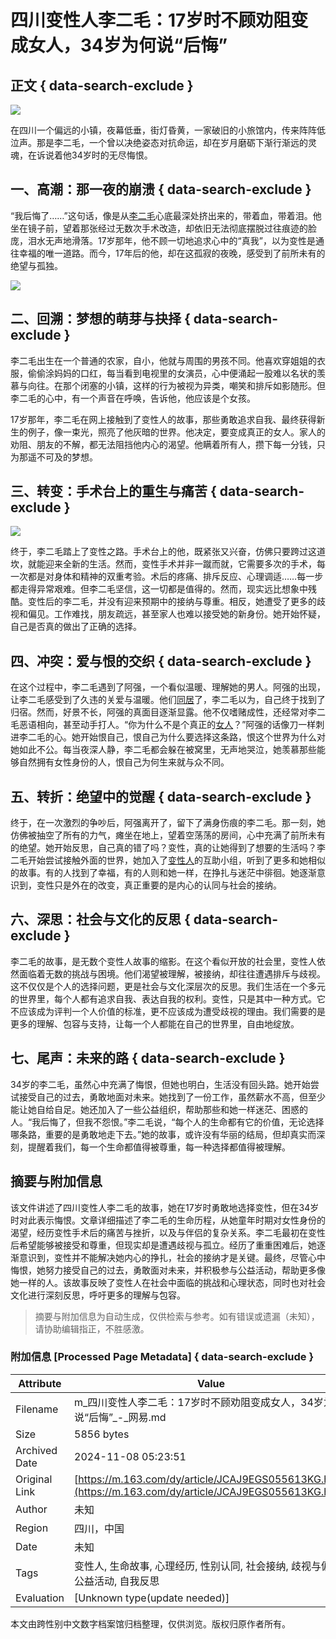 # 四川变性人李二毛：17岁时不顾劝阻变成女人，34岁为何说“后悔”

## 正文 { data-search-exclude }


![](https://nimg.ws.126.net/?url=http%3A%2F%2Fdingyue.ws.126.net%2F2024%2F0917%2Fb6d14d0dj00sjyic1000qd000hs00d8m.jpg&thumbnail=750x2147483647&quality=75&type=jpg)

在四川一个偏远的小镇，夜幕低垂，街灯昏黄，一家破旧的小旅馆内，传来阵阵低泣声。那是李二毛，一个曾以决绝姿态对抗命运，却在岁月磨砺下渐行渐远的灵魂，在诉说着他34岁时的无尽悔恨。

## 一、高潮：那一夜的崩溃 { data-search-exclude }

“我后悔了……”这句话，像是从[李二毛](https://news.163.com/news/search?keyword=%E6%9D%8E%E4%BA%8C%E6%AF%9B)心底最深处挤出来的，带着血，带着泪。他坐在镜子前，望着那张经过无数次手术改造，却依旧无法彻底摆脱过往痕迹的脸庞，泪水无声地滑落。17岁那年，他不顾一切地追求心中的“真我”，以为变性是通往幸福的唯一道路。而今，17年后的他，却在这孤寂的夜晚，感受到了前所未有的绝望与孤独。

![](https://nimg.ws.126.net/?url=http%3A%2F%2Fdingyue.ws.126.net%2F2024%2F0917%2Fb6d14d0dj00sjyic1000qd000hs00d8m.jpg&thumbnail=750x2147483647&quality=75&type=webp)

## 二、回溯：梦想的萌芽与抉择 { data-search-exclude }

李二毛出生在一个普通的农家，自小，他就与周围的男孩不同。他喜欢穿姐姐的衣服，偷偷涂妈妈的口红，每当看到电视里的女演员，心中便涌起一股难以名状的羡慕与向往。在那个闭塞的小镇，这样的行为被视为异类，嘲笑和排斥如影随形。但李二毛的心中，有一个声音在呼唤，告诉他，他应该是个女孩。 

17岁那年，李二毛在网上接触到了变性人的故事，那些勇敢追求自我、最终获得新生的例子，像一束光，照亮了他灰暗的世界。他决定，要变成真正的女人。家人的劝阻、朋友的不解，都无法阻挡他内心的渴望。他瞒着所有人，攒下每一分钱，只为那遥不可及的梦想。

## 三、转变：手术台上的重生与痛苦 { data-search-exclude }

![](https://static.ws.126.net/163/frontend/images/2022/empty.png)

终于，李二毛踏上了变性之路。手术台上的他，既紧张又兴奋，仿佛只要跨过这道坎，就能迎来全新的生活。然而，变性手术并非一蹴而就，它需要多次的手术，每一次都是对身体和精神的双重考验。术后的疼痛、排斥反应、心理调适……每一步都走得异常艰难。但李二毛坚信，这一切都是值得的。然而，现实远比想象中残酷。变性后的李二毛，并没有迎来预期中的接纳与尊重。相反，她遭受了更多的歧视和偏见。工作难找，朋友疏远，甚至家人也难以接受她的新身份。她开始怀疑，自己是否真的做出了正确的选择。

## 四、冲突：爱与恨的交织 { data-search-exclude }

在这个过程中，李二毛遇到了阿强，一个看似温暖、理解她的男人。阿强的出现，让李二毛感受到了久违的关爱与温暖。他们[同居](https://news.163.com/news/search?keyword=%E5%90%8C%E5%B1%85)了，李二毛以为，自己终于找到了归宿。然而，好景不长，阿强的真面目逐渐显露。他不仅嗜赌成性，还经常对李二毛恶语相向，甚至动手打人。“你为什么不是个真正的[女人](https://news.163.com/news/search?keyword=%E5%A5%B3%E4%BA%BA)？”阿强的话像刀一样刺进李二毛的心。她开始恨自己，恨自己为什么要选择这条路，恨这个世界为什么对她如此不公。每当夜深人静，李二毛都会躲在被窝里，无声地哭泣，她羡慕那些能够自然拥有女性身份的人，恨自己为何生来就与众不同。

## 五、转折：绝望中的觉醒 { data-search-exclude }

终于，在一次激烈的争吵后，阿强离开了，留下了满身伤痕的李二毛。那一刻，她仿佛被抽空了所有的力气，瘫坐在地上，望着空荡荡的房间，心中充满了前所未有的绝望。她开始反思，自己真的错了吗？变性，真的让她得到了想要的生活吗？李二毛开始尝试接触外面的世界，她加入了[变性人](https://news.163.com/news/search?keyword=%E5%8F%98%E6%80%A7%E4%BA%BA)的互助小组，听到了更多和她相似的故事。有的人找到了幸福，有的人则和她一样，在挣扎与迷茫中徘徊。她逐渐意识到，变性只是外在的改变，真正重要的是内心的认同与社会的接纳。

## 六、深思：社会与文化的反思 { data-search-exclude }

李二毛的故事，是无数个变性人故事的缩影。在这个看似开放的社会里，变性人依然面临着无数的挑战与困境。他们渴望被理解，被接纳，却往往遭遇排斥与歧视。这不仅仅是个人的选择问题，更是社会与文化深层次的反思。我们生活在一个多元的世界里，每个人都有追求自我、表达自我的权利。变性，只是其中一种方式。它不应该成为评判一个人价值的标准，更不应该成为遭受歧视的理由。我们需要的是更多的理解、包容与支持，让每一个人都能在自己的世界里，自由地绽放。

## 七、尾声：未来的路 { data-search-exclude }

34岁的李二毛，虽然心中充满了悔恨，但她也明白，生活没有回头路。她开始尝试接受自己的过去，勇敢地面对未来。她找到了一份工作，虽然薪水不高，但至少能让她自给自足。她还加入了一些公益组织，帮助那些和她一样迷茫、困惑的人。“我后悔了，但我不怨恨。”李二毛说，“每个人的生命都有它的价值，无论选择哪条路，重要的是勇敢地走下去。”她的故事，或许没有华丽的结局，但却真实而深刻，提醒着我们，每一个生命都值得被尊重，每一种选择都值得被理解。
<!-- tcd_original_link https://m.163.com/dy/article/JCAJ9EGS055613KG.html -->
## 摘要与附加信息

<!-- tcd_abstract -->
该文件讲述了四川变性人李二毛的故事，她在17岁时勇敢地选择变性，但在34岁时对此表示悔恨。文章详细描述了李二毛的生命历程，从她童年时期对女性身份的渴望，经历变性手术后的痛苦与挫折，以及与伴侣的复杂关系。李二毛最初在变性后希望能够被接受和尊重，但现实却是遭遇歧视与孤立。经历了重重困难后，她逐渐意识到，变性并不能解决她内心的挣扎，社会的接纳才是关键。最终，尽管心中悔恨，她努力接受自己的过去，勇敢面对未来，并积极参与公益活动，帮助更多像她一样的人。该故事反映了变性人在社会中面临的挑战和心理状态，同时也对社会文化进行深刻反思，呼吁更多的理解与包容。
<!-- tcd_abstract_end -->

> 摘要与附加信息为自动生成，仅供检索与参考。如有错误或遗漏（未知），请协助编辑指正，不胜感激。

### 附加信息 [Processed Page Metadata] { data-search-exclude }

| Attribute       | Value                                  |
|-----------------|----------------------------------------|
| Filename        | m_四川变性人李二毛：17岁时不顾劝阻变成女人，34岁为何说“后悔”_-_网易.md                             |
| Size            | 5856 bytes                           |
| Archived Date   | 2024-11-08 05:23:51                             |
| Original Link   | [https://m.163.com/dy/article/JCAJ9EGS055613KG.html](https://m.163.com/dy/article/JCAJ9EGS055613KG.html)                       |
| Author          | 未知                               |
| Region          | 四川，中国                               |
| Date            | 未知                                 |
| Tags            | 变性人, 生命故事, 心理经历, 性别认同, 社会接纳, 歧视与偏见, 公益活动, 自我反思                                 |
| Evaluation            | [Unknown type(update needed)]                                 |
<!-- tcd_table_end -->

本文由跨性别中文数字档案馆归档整理，仅供浏览。版权归原作者所有。
